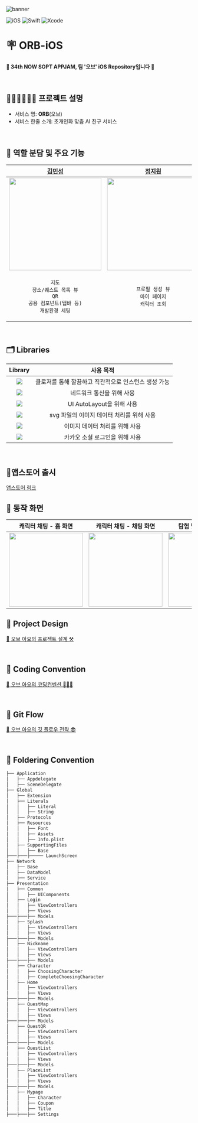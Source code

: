 ![banner](https://github.com/user-attachments/assets/0ef4c08b-f43d-4c5d-927c-a3bfb398941d)


![iOS](https://img.shields.io/badge/iOS-000000?style=for-the-badge&logo=ios&logoColor=white)
![Swift](https://img.shields.io/badge/swift-F54A2A?style=for-the-badge&logo=swift&logoColor=white)
![Xcode](https://img.shields.io/badge/Xcode-007ACC?style=for-the-badge&logo=Xcode&logoColor=white)

# 🪧 ORB-iOS

<div/>

**🌟 34th NOW SOPT APPJAM, 팀 '오브' iOS Repository입니다 🌟**

<br/>

## 🙆🏻‍♀️🙅🏻‍♂️ 프로젝트 설명 
- 서비스 명: **ORB**(오브)
- 서비스 한줄 소개: 초개인화 맞춤 AI 친구 서비스

<br/>

## 🍎 역할 분담 및 주요 기능
| [김민성](https://github.com/nolanMinsung) | [정지원](https://github.com/codeJiwon) | [조혜린](https://github.com/Johyerin) |
| :--------: | :--------: | :--------: | 
| <img src="https://github.com/user-attachments/assets/23df8b97-9a85-48c4-936f-d9d21f5523ff" width="250px"/> | <img src="https://github.com/user-attachments/assets/a7b3963c-2b27-4592-bcdc-e2c0b01a388b" width="250px" /> | <img src="https://github.com/user-attachments/assets/59567720-4f80-4cd3-b8ec-cadaf3569eff" width="250px"/> | 
| <p align = "center">`지도`<br/>`장소/퀘스트 목록 뷰`<br/>`QR`<br/>`공용 컴포넌트(탭바 등)`<br/>`개발환경 세팅` | <p align = "center">`프로필 생성 뷰`<br/>`마이 페이지`<br/>`캐릭터 조회` | <p align = "center">`스플래시/로그인 뷰`<br/>`홈뷰`<br/>`캐릭터 선택`<br/>`획득 칭호` | 

<br/>

## 🗂️ Libraries
| Library | 사용 목적 |
| :-----: | :-----: |
| <img src="https://img.shields.io/badge/3.0.0-green?label=Then"> | 클로저를 통해 깔끔하고 직관적으로 인스턴스 생성 가능 |
| <img src="https://img.shields.io/badge/15.0.3-pink?label=Moya"> | 네트워크 통신을 위해 사용 |
| <img src="https://img.shields.io/badge/5.7.1-orange?label=SnapKit"> | UI AutoLayout을 위해 사용 |
| <img src="https://img.shields.io/badge/3.0.0-blue?label=SVGKit"> | svg 파일의 이미지 데이터 처리를 위해 사용 |
| <img src="https://img.shields.io/badge/7.12.0-blue?label=Kingfisher"> | 이미지 데이터 처리를 위해 사용 |
| <img src="https://img.shields.io/badge/2.22.3-yellow?label=KakaoOpenSDK"> | 카카오 소셜 로그인을 위해 사용 |

<br/>

## 🍎앱스토어 출시
[앱스토어 링크](https://apps.apple.com/kr/app/%EC%98%A4%EB%B8%8C-%EB%82%98%EB%A7%8C%EC%9D%98-ai-%EC%B9%9C%EA%B5%AC%EC%99%80-%EB%96%A0%EB%82%98%EB%8A%94-%EC%9D%BC%EC%83%81-%ED%83%90%ED%97%98/id6541756824)

## 📲 동작 화면
| 캐릭터 채팅 - 홈 화면 | 캐릭터 채팅 - 채팅 화면 | 탐험 및 퀘스트 클리어 |
| :---: | :---: | :---: |
| <img src="https://github.com/user-attachments/assets/a018de02-44d8-45e4-bc28-46888b90b1b4" width=200> |  <img src="https://github.com/user-attachments/assets/223e5ef1-2833-4dc7-ad5c-beff891219c4" width=200> | <img src="https://github.com/user-attachments/assets/6904f290-76ab-4751-a61d-12cf7c4e5df6" width=200> |


## 📌 Project Design
[🚧 오브 아요의 프로젝트 설계 ⚒️](https://www.figma.com/board/aWwBlShO7oJEij835d9Vnx/%EC%98%A4%ED%91%B8-%EC%95%84%EC%9A%94-2%EC%B0%A8-%EA%B3%BC%EC%A0%9C-%EC%8A%A4%EA%BB%84..?node-id=0-1&t=Xgutg0NonZYH9TgK-1)

<br/>

## 📌 Coding Convention
[🚧 오브 아요의 코딩컨벤션 🧑🏻‍🏫](https://tan-antlion-a47.notion.site/Coding-Convention-020f744cfa9648f78e25d00e3c5aa90f?pvs=4)

<br/>

## 📌 Git Flow
[🚧 오브 아요의 깃 플로우 전략 😎](https://tan-antlion-a47.notion.site/Git-Flow-042edd696aa54793ba218b1bc0d5dfaf?pvs=4)

<br/>

## 📌 Foldering Convention
```bash
├── Application
│   ├── Appdelegate
│   ├── SceneDelegate
├── Global
│   ├── Extension
│   ├── Literals
│   │   ├── Literal
│   │   ├── String
│   ├── Protocols
│   ├── Resources
│   │   ├── Font
│   │   ├── Assets
│   │   ├── Info.plist
│   ├── SupportingFiles
│   │   ├── Base
├───├───├───── LaunchScreen
├── Network
│   ├── Base
│   ├── DataModel
│   ├── Service
├── Presentation 
│   ├── Common
│   │   ├── UIComponents 
│   ├── Login
│   │   ├── ViewControllers
│   │   ├── Views
├───├───├── Models
│   ├── Splash
│   │   ├── ViewControllers
│   │   ├── Views
├───├───├── Models
│   ├── Nickname
│   │   ├── ViewControllers
│   │   ├── Views
├───├───├── Models
│   ├── Character
│   │   ├── ChoosingCharacter
│   │   ├── CompleteChoosingCharacter
│   ├── Home
│   │   ├── ViewControllers
│   │   ├── Views
├───├───├── Models
│   ├── QuestMap
│   │   ├── ViewControllers
│   │   ├── Views
├───├───├── Models
│   ├── QuestQR
│   │   ├── ViewControllers
│   │   ├── Views
├───├───├── Models
│   ├── QuestList
│   │   ├── ViewControllers
│   │   ├── Views
├───├───├── Models
│   ├── PlaceList
│   │   ├── ViewControllers
│   │   ├── Views
├───├───├── Models
│   ├── Mypage
│   │   ├── Character
│   │   ├── Coupon
│   │   ├── Title
├───├───├── Settings
``` 
